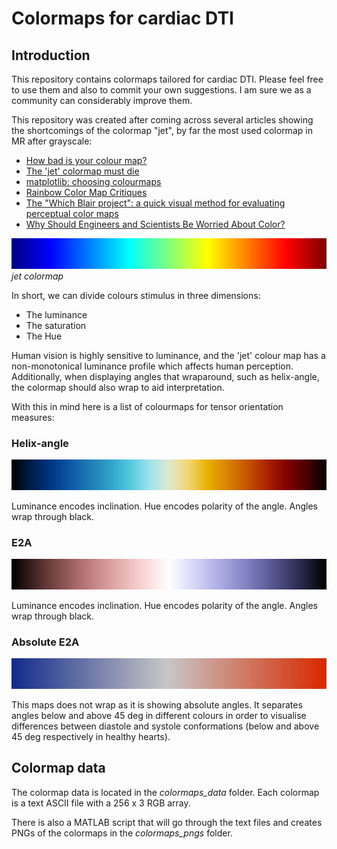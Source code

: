 # Colormaps for cardiac DTI

## Introduction

This repository contains colormaps tailored for cardiac DTI.
Please feel free to use them and also to commit your own suggestions. I am sure we as a community can considerably improve them.

This repository was created after coming across several articles showing the shortcomings of the colormap "jet", by far the most used colormap in MR after grayscale:

 - [How bad is your colour map?][1]
 - [The 'jet' colormap must die][2]
 - [matplotlib: choosing colourmaps][3]
 -  [Rainbow Color Map Critiques][4]
 -  [The "Which Blair project": a quick visual method for evaluating perceptual color maps][5]
 -  [Why Should Engineers and Scientists Be Worried About Color?][6]

![jet colormap][image-1]
*jet colormap*

In short, we can divide colours stimulus in three dimensions:

- The luminance
- The saturation
- The Hue

Human vision is highly sensitive to luminance, and the 'jet' colour map has a non-monotonical luminance profile which affects human perception. Additionally, when displaying angles that wraparound, such as helix-angle, the colormap should also wrap to aid interpretation.

With this in mind here is a list of colourmaps for tensor orientation measures:

### Helix-angle
![helix-angle][image-2]

Luminance encodes inclination. Hue encodes polarity of the angle. Angles wrap through black.

### E2A
![E2A][image-3]

Luminance encodes inclination. Hue encodes polarity of the angle. Angles wrap through black.

### Absolute E2A
![absolute E2A][image-4]

This maps does not wrap as it is showing absolute angles. It separates angles below and above 45 deg in different colours in order to visualise differences between diastole and systole conformations (below and above 45 deg respectively in healthy hearts).


## Colormap data
The colormap data is located in the *colormaps_data* folder. Each colormap is a text ASCII file with a 256 x 3 RGB array.

There is also a MATLAB script that will go through the text files and creates PNGs of the colormaps in the *colormaps_pngs* folder.

[1]:	https://jakevdp.github.io/blog/2014/10/16/how-bad-is-your-colormap/
[2]:	http://cresspahl.blogspot.co.uk/2012/03/expanded-control-of-octaves-colormap.html
[3]:	http://matplotlib.org/users/colormaps.html
[4]:	https://www.mathworks.com/content/dam/mathworks/tag-team/Objects/r/81137_92238v00_RainbowColorMap_57312.pdf
[5]:	http://ieeexplore.ieee.org/abstract/document/964510/?reload=true&section=abstract
[6]:	http://www.research.ibm.com/people/l/lloydt/color/color.HTM

[image-1]:	https://github.com/Pedro-Filipe/cardiac_DTI_colormaps/blob/master/colormaps_pngs/jet.png
[image-2]:	https://github.com/Pedro-Filipe/cardiac_DTI_colormaps/blob/master/colormaps_pngs/helix_angle.png
[image-3]:	https://github.com/Pedro-Filipe/cardiac_DTI_colormaps/blob/master/colormaps_pngs/E2A.png
[image-4]:	https://github.com/Pedro-Filipe/cardiac_DTI_colormaps/blob/master/colormaps_pngs/abs_E2A.png
